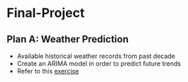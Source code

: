 # Final-Project

## Plan A: Weather Prediction
- Available historical weather records from past decade 
- Create an ARIMA model in order to predict future trends 
- Refer to this [exercise](https://stackabuse.com/using-machine-learning-to-predict-the-weather-part-1/)
